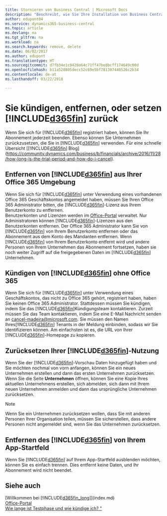 ```yaml
---
title: Stornieren von Business Central | Microsoft Docs
description: "Beschreibt, wie Sie Ihre Installation von Business Central entfernen oder löschen."
author: edupont04
ms.service: dynamics365-business-central
ms.topic: article
ms.devlang: na
ms.tgt_pltfrm: na
ms.workload: na
ms.search.keywords: remove, delete
ms.date: 06/02/2017
ms.author: edupont
ms.translationtype: HT
ms.sourcegitcommit: d7fb34e1c9428a64c71ff47be8bcff174649c00d
ms.openlocfilehash: b11a528805decc52c69e5bf781307440526c2b34
ms.contentlocale: de-at
ms.lasthandoff: 03/22/2018

---
```

# <a name="unsubscribe-remove-or-reset-included365finincludesd365finmdmd"></a>Sie kündigen, entfernen, oder setzen [!INCLUDE[d365fin](includes/d365fin_md.md)] zurück
Wenn Sie sich für [!INCLUDE[d365fin](includes/d365fin_md.md)] registriert haben, können Sie Ihr Abonnement jederzeit beenden. Ebenso können Sie Unternehmen zurückzusetzen, die Sie in [!INCLUDE[d365fin](includes/d365fin_md.md)]  verwenden. Für eine schnelle Übersicht [[!INCLUDE[d365fin](includes/d365fin_md.md)] Blog](https://community.dynamics.com/business/b/financials/archive/2016/11/28/how-long-is-the-trial-period-and-how-do-i-cancel).  

## <a name="unsubscribing-by-removing-included365finincludesd365finmdmd-from-your-office-365-experience"></a>Entfernen von [!INCLUDE[d365fin](includes/d365fin_md.md)] aus Ihrer Office 365 Umgebung
Wenn Sie sich für [!INCLUDE[d365fin](includes/d365fin_md.md)] unter Verwendung eines vorhandenen Office 365 Geschäftskontos angemeldet haben, müssen Sie Ihren Office 365 Administrator bitten, die [!INCLUDE[d365fin](includes/d365fin_md.md)]-Lizenz aus Ihrem Benutzerkonto zu entfernen.  
Benutzerkonten und Lizenzen werden im [Office-Portal](https://portal.office.com) verwaltet. Nur Administratoren können [!INCLUDE[d365fin](includes/d365fin_md.md)]-Lizenzen aus den Benutzerkonten entfernen. Der Office 365 Administrator kann Sie von [!INCLUDE[d365fin](includes/d365fin_md.md)] von Ihrem Benutzerkonto entfernen oder das Abonnement aus dem Konto des Mandanten entfernen. Wenn [!INCLUDE[d365fin](includes/d365fin_md.md)] von Ihrem Benutzerkonto entfernt wird und andere Personen von Ihrem Unternehmen das Abonnement fortsetzen, haben sie noch weiter Zugriff auf die freigegebenen Daten im [!INCLUDE[d365fin](includes/d365fin_md.md)] Unternehmen.  

## <a name="unsubscribing-from-included365finincludesd365finmdmd-without-office-365"></a>Kündigen von [!INCLUDE[d365fin](includes/d365fin_md.md)] ohne Office 365
Wenn Sie sich für [!INCLUDE[d365fin](includes/d365fin_md.md)] unter Verwendung eines Geschäftskontos, das nicht zu Office 365 gehört, registriert haben, haben Sie keinen Office 365 Administrator. Stattdessen müssen Sie kündigen, indem Sie das [!INCLUDE[d365fin](includes/d365fin_md.md)]Kündigungsteam kontaktieren. Zurzeit müssen Sie das Team kontaktieren, indem Sie eine E-Mail Nachricht senden an cancel-madeira@microsoft.com. Sie müssen den Namen Ihres[!INCLUDE[d365fin](includes/d365fin_md.md)] Tenants in der Meldung einbinden, sodass wir Sie identifizieren können. Am einfachsten ist es, die URL von Ihrer [!INCLUDE[d365fin](includes/d365fin_md.md)]-Homepage zu kopieren.  

## <a name="resetting-your-included365finincludesd365finmdmd-experience"></a>Zurücksetzen Ihrer [!INCLUDE[d365fin](includes/d365fin_md.md)]-Nutzung
Wenn Sie der [!INCLUDE[d365fin](includes/d365fin_md.md)]-Vorschau Daten hinzugefügt haben und Sie möchten nochmal von vorn anfangen, können Sie ein neues Unternehmen erstellen und dann das ersten Unternehmen zurücksetzen. Wenn Sie die Seite **Unternehmen** öffnen, können Sie eine Kopie Ihres aktuellen Unternehmens erstellen, sich abmelden, sich dann mit Ihrem neuen Unternehmen anmelden und dann das ursprüngliche Unternehmen zurücksetzen.  
> [!NOTE]  
>   Wenn Sie ein Unternehmen zurücksetzen wollen, dass Sie mit anderen Personen Ihrer Organisation teilen, müssen Sie sicherstellen, dass andere Personen nicht angemeldet sind, wenn Sie das Unternehmen zurücksetzen.  

## <a name="removing-included365finincludesd365finmdmd-from-your-app-launcher"></a>Entfernen des [!INCLUDE[d365fin](includes/d365fin_md.md)] von Ihrem App-Startfeld
Wenn Sie [!INCLUDE[d365fin](includes/d365fin_md.md)] auf Ihrem App-Startfeld ausblenden möchten, können Sie es einfach trennen. Dies entfernt keine Daten, und Ihr Abonnement wird nicht beendet.  

## <a name="see-also"></a>Siehe auch
[Willkommen bei [!INCLUDE[d365fin_long](includes/d365fin_long_md.md)]](index.md)  
[Office-Portal](https://portal.office.com)  
[Wie lange ist Testphase und wie kündige ich? "](https://community.dynamics.com/business/b/financials/archive/2016/11/28/how-long-is-the-trial-period-and-how-do-i-cancel)  

